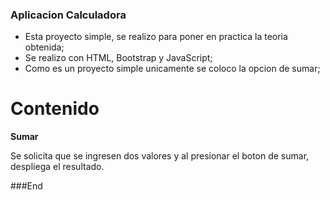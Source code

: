 ### Aplicacion Calculadora

- Esta proyecto simple, se realizo para poner en practica la teoria obtenida;
- Se realizo con HTML, Bootstrap y JavaScript;
- Como es un proyecto simple unicamente se coloco la opcion de sumar;

# Contenido

**Sumar**

Se solicita que se ingresen dos valores y al presionar el boton de sumar,
despliega el resultado.

###End
